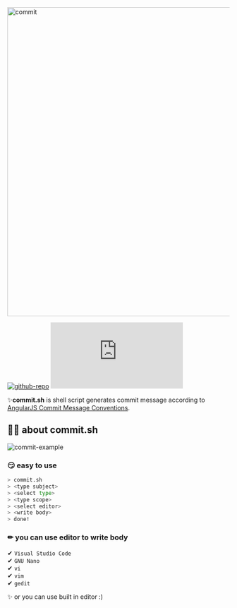 <img width="700" alt="commit" src="https://user-images.githubusercontent.com/48477016/103287629-50381f00-4a26-11eb-87da-9126a8a9b481.png">

[![github-repo][github-image]][github-url] [![github-star][github-star]][github-url]

✨**commit.sh** is shell script generates commit message according to [AngularJS Commit Message Conventions](https://docs.google.com/document/d/1QrDFcIiPjSLDn3EL15IJygNPiHORgU1_OOAqWjiDU5Y/edit).

## 👨‍💻 about commit.sh

![commit-example](https://user-images.githubusercontent.com/48477016/103288790-0f8dd500-4a29-11eb-9eb4-ccaf8e5a2957.gif)

### 😏 easy to use
```bash
> commit.sh
> <type subject>
> <select type>
> <type scope>
> <select editor>
> <write body>
> done!
```

### ✏ you can use editor to write body 

✔ `Visual Studio Code`   
✔ `GNU Nano`   
✔ `vi`   
✔ `vim`   
✔ `gedit`   

✨ or you can use built in editor :)


[github-image]: https://img.shields.io/badge/Github-commit.sh-brightgreen
[github-star]: https://img.shields.io/github/stars/outstanding1301/commit.sh
[github-url]: https://github.com/outstanding1301/commit.sh
